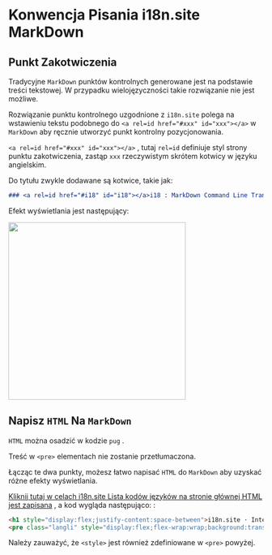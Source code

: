 # Konwencja Pisania i18n.site MarkDown

## Punkt Zakotwiczenia

Tradycyjne `MarkDown` punktów kontrolnych generowane jest na podstawie treści tekstowej. W przypadku wielojęzyczności takie rozwiązanie nie jest możliwe.

Rozwiązanie punktu kontrolnego uzgodnione z `i18n.site` polega na wstawieniu tekstu podobnego do `<a rel=id href="#xxx" id="xxx"></a>` w `MarkDown` aby ręcznie utworzyć punkt kontrolny pozycjonowania.

`<a rel=id href="#xxx" id="xxx"></a>` , tutaj `rel=id` definiuje styl strony punktu zakotwiczenia, zastąp `xxx` rzeczywistym skrótem kotwicy w języku angielskim.

Do tytułu zwykle dodawane są kotwice, takie jak:

```md
### <a rel=id href="#i18" id="i18"></a>i18 : MarkDown Command Line Translation Tool
```

Efekt wyświetlania jest następujący:

<img src="//p.3ti.site/1721381136.avif" width="350">

## Napisz `HTML` Na `MarkDown`

`HTML` można osadzić w kodzie `pug` .

Treść w `<pre>` elementach nie zostanie przetłumaczona.

Łącząc te dwa punkty, możesz łatwo napisać `HTML` do `MarkDown` aby uzyskać różne efekty wyświetlania.

[Kliknij tutaj w celach i18n.site Lista kodów języków na stronie głównej HTML jest zapisana](//raw.githubusercontent.com/i18n-site/md/main/zh/README.md) , a kod wygląda następująco: :

```html
<h1 style="display:flex;justify-content:space-between">i18n.site ⋅ International Solutions<img src="//p.3ti.site/logo.svg" style="user-select:none;margin-top:-1px;width:42px"></h1>
<pre class="langli" style="display:flex;flex-wrap:wrap;background:transparent;border:1px solid #eee;font-size:12px;box-shadow:0 0 3px inset #eee;padding:12px 5px 4px 12px;justify-content:space-between;"><style>pre.langli i{font-weight:300;font-family:s;margin-right:2px;margin-bottom:8px;font-style:normal;color:#666;border-bottom:1px dashed #ccc;}</style><i>English</i><i>简体中文</i><i>Deutsch</i> … …</pre>
```

Należy zauważyć, że `<style>` jest również zdefiniowane w `<pre>` powyżej.